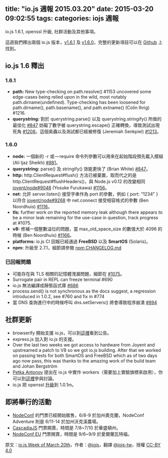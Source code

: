 title: "io.js 週報 2015.03.20"
date: 2015-03-20 09:02:55
tags:
categories: iojs 週報
---
io.js 1.6.1, openssl 升級, 社群活動及其他事項。

這週我們釋出兩個 io.js 版本，[v1.6.1](https://iojs.org/dist/v1.6.1/) 及 [v1.6.0](https://iojs.org/dist/v1.6.0/)，完整的更新項目可以在 [Github](https://github.com/iojs/io.js/blob/v1.x/CHANGELOG.md) 上找到。

## io.js 1.6 釋出

### 1.6.1

* **path:** New type-checking on path.resolve() #1153 uncovered some edge-cases being relied upon in the wild, most notably path.dirname(undefined). Type-checking has been loosened for path.dirname(), path.basename(), and path.extname() (Colin Ihrig) #1216.
* **querystring:** 對於 querystring.parse() 以及 querystring.stringify() 所做的最佳化 [#847](https://github.com/iojs/io.js/pull/847) 妨礙了數字被 querystring.escape() 正確轉換，導致測試出現死角 [#1208](https://github.com/iojs/io.js/issues/1208)。這個臭蟲以及測試都已經被修復 (Jeremiah Senkpiel) [#1213](https://github.com/iojs/io.js/pull/1213)。

### 1.6.0

* **node:** 一個新的 -r 或 — require 命令列參數可以用來在起始階段預先載入模組 (Ali Ijaz Sheikh) [#881](https://github.com/iojs/io.js/pull/881)。
* **querystring:** parse() 及 stringify() 效能更快了 (Brian White) [#847](https://github.com/iojs/io.js/pull/847)。
* **http:** http.ClientRequest#flush() 方法已被棄置，取而代之的是 http.ClientRequest#flushHeaders()，與 Node.js v0.12 的改變相同 [joyent/node#9048](https://github.com/joyent/node/pull/9048) (Yosuke Furukawa) [#1156](https://github.com/iojs/io.js/pull/1156)。
* **net:** 允許 server.listen() 接受字串作為 port 的參數，例如 { port: “1234" } 以符合 [joyent/node#9268](https://github.com/joyent/node/pull/9268) 中 net.connect 接受相容格式的參數 (Ben Noordhuis) [#1116](https://github.com/iojs/io.js/pull/1116)。
* **tls:** further work on the reported memory leak although there appears to be a minor leak remaining for the use-case in question, track progress at #1075.
* **v8:** 修補一個整數溢位的問題，當 max_old_space_size 的數值大於 4096 的時候 (Ben Noordhuis) [#1166](https://github.com/iojs/io.js/pull/1166)。
* **platforms:** io.js CI 回報已經通過 **FreeBSD** 以及 **SmartOS** (Solaris)。
* **npm:** 升級至 2.7.1，細節請參閱 [npm CHANGELOG.md](https://github.com/npm/npm/blob/master/CHANGELOG.md#v271-2015-03-05)

### 已回報問題

* 可能存在與 TLS 相關的記憶體洩漏問題，細節在 [#1075](https://github.com/iojs/io.js/issues/1075)。
* Surrogate pair in REPL can freeze terminal #690
* io.js 無法編譯成靜態函式庫 [#686](https://github.com/iojs/io.js/issues/686)
* process.send() is not synchronous as the docs suggest, a regression introduced in 1.0.2, see #760 and fix in #774
* 當 DNS 查詢進行中的時候呼叫 dns.setServers() 將會導致程序崩潰 [#894](https://github.com/iojs/io.js/issues/894)

## 社群更新
* browserify 開始支援 io.js，可以到[這裡](https://twitter.com/yosuke_furukawa/status/577150547850969088)看到公告。
* express.js 加入對 io.js 的支援。
* Over the last two weeks we got access to hardware from Joyent and upstreamed a patch to V8 so we got io.js building. After that we worked on passing tests for both SmartOS and FreeBSD which as of two days ago now pass, this was thanks to the amazing work of the build team and Johan Bergström
* [Petka Antonov](https://github.com/petkaantonov) 提出在 io.js 中實作 workers（需要加上實驗旗標來啟用），你可以到[這裡](https://github.com/iojs/io.js/pull/1159)參與討論。
* io.js 把 openssl [升級](https://github.com/iojs/io.js/pull/1206)到 1.0.1m。

## 即將舉行的活動
* [NodeConf](http://nodeconf.com/) 的門票已經開始販售，6/8-9 於加州奧克蘭，NodeConf Adventure 則是 6/11-14 於加州沃克溪農場。
* [CascadiaJS](http://2015.cascadiajs.com/) 門票開賣，時間是 7/8~7/10 於華盛頓州。
* [NodeConf EU](http://nodeconf.eu/) 門票開賣，時間是 9/6~9/9 於愛爾蘭瓦特福。

原文：[io.js Week of March 20th](https://medium.com/node-js-javascript/io-js-1-6-release-1df38cf64e6c)，作者：[@iojs](https://medium.com/@iojs)，翻譯 [@iojs-tw](https://github.com/iojs/iojs-tw)，授權 [CC-BY 4.0](https://creativecommons.org/licenses/by/4.0/deed.zh_TW)
